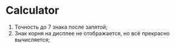 # Calculator

1. Точность до 7 знака после запятой;
2. Знак корня на дисплее не отображается, но всё прекрасно вычисляется;